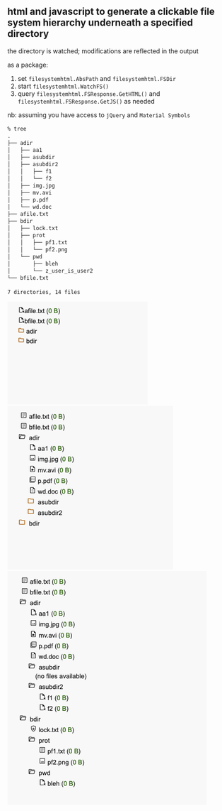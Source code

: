 ## html and javascript to generate a clickable file system hierarchy underneath a specified directory

the directory is watched; modifications are reflected in the output 

as a package:
1. set `filesystemhtml.AbsPath` and `filesystemhtml.FSDir`
1. start `filesystemhtml.WatchFS()`
1. query `filesystemhtml.FSResponse.GetHTML()` and `filesystemhtml.FSResponse.GetJS()` as needed

nb: assuming you have access to `jQuery` and `Material Symbols`

```
% tree
.
├── adir
│   ├── aa1
│   ├── asubdir
│   ├── asubdir2
│   │   ├── f1
│   │   └── f2
│   ├── img.jpg
│   ├── mv.avi
│   ├── p.pdf
│   └── wd.doc
├── afile.txt
├── bdir
│   ├── lock.txt
│   ├── prot
│   │   ├── pf1.txt
│   │   └── pf2.png
│   └── pwd
│       ├── bleh
│       └── z_user_is_user2
└── bfile.txt

7 directories, 14 files

```

![all closed](./gitimg/all-closed.png)
![semi-open](./gitimg/semi-open.png)
![all-open](./gitimg/all-open.png)

